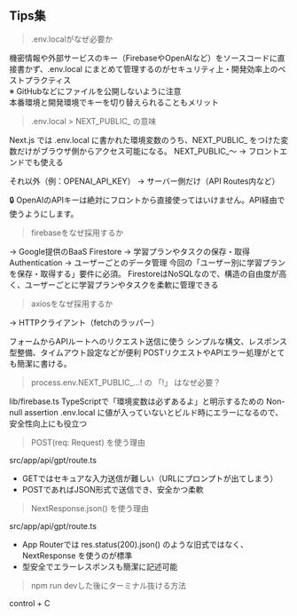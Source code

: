 ## Tips集

> .env.localがなぜ必要か

機密情報や外部サービスのキー（FirebaseやOpenAIなど）をソースコードに直接書かず、.env.local にまとめて管理するのがセキュリティ上・開発効率上のベストプラクティス  
※ GitHubなどにファイルを公開しないように注意  
本番環境と開発環境でキーを切り替えられることもメリット

> .env.local > NEXT_PUBLIC_ の意味

Next.js では .env.local に書かれた環境変数のうち、NEXT_PUBLIC_ をつけた変数だけがブラウザ側からアクセス可能になる。
NEXT_PUBLIC_〜 → フロントエンドでも使える

それ以外（例：OPENAI_API_KEY） → サーバー側だけ（API Routes内など）

🔒 OpenAIのAPIキーは絶対にフロントから直接使ってはいけません。API経由で使うようにします。

> firebaseをなぜ採用するか

→ Google提供のBaaS
Firestore → 学習プランやタスクの保存・取得
Authentication → ユーザーごとのデータ管理
今回の「ユーザー別に学習プランを保存・取得する」要件に必須。
FirestoreはNoSQLなので、構造の自由度が高く、ユーザーごとに学習プランやタスクを柔軟に管理できる

> axiosをなぜ採用するか

→ HTTPクライアント（fetchのラッパー）

フォームからAPIルートへのリクエスト送信に使う
シンプルな構文、レスポンス型整備、タイムアウト設定などが便利
POSTリクエストやAPIエラー処理がとても簡潔に書ける。

> process.env.NEXT_PUBLIC_...! の 「!」 はなぜ必要？

lib/firebase.ts
TypeScriptで「環境変数は必ずあるよ」と明示するための Non-null assertion
.env.local に値が入っていないとビルド時にエラーになるので、安全性向上にも役立つ

> POST(req: Request) を使う理由

src/app/api/gpt/route.ts 
- GETではセキュアな入力送信が難しい（URLにプロンプトが出てしまう）
- POSTであればJSON形式で送信でき、安全かつ柔軟

> NextResponse.json() を使う理由

src/app/api/gpt/route.ts 
- App Routerでは res.status(200).json() のような旧式ではなく、NextResponse を使うのが標準
- 型安全でエラーレスポンスも簡潔に記述可能
  

> npm run devした後にターミナル抜ける方法

control + C

